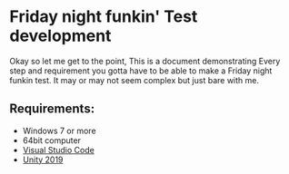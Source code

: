 # Friday night funkin' Test development
Okay so let me get to the point, This is a document demonstrating Every step and requirement you gotta have to be able to make a Friday night funkin test. It may or may not seem complex but just bare with me.

## Requirements:
- Windows 7 or more
- 64bit computer
- [Visual Studio Code](https://code.visualstudio.com/download)
- [Unity 2019](https://unity3d.com/get-unity/download)

## 

